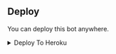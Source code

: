 


## Deploy
You can deploy this bot anywhere.

<details><summary>Deploy To Heroku</summary>
<p>
<br>
<a href="https://heroku.com/deploy?template=https://github.com/AdhwaithTG/deleterobot/NEW-CHANNEL">
  <img src="https://www.herokucdn.com/deploy/button.svg" alt="Deploy">
</a>
</p>
</details>

